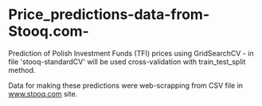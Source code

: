 # Price_predictions-data-from-Stooq.com-

Prediction of Polish Investment Funds (TFI) prices using GridSearchCV - in file 'stooq-standardCV' will be used cross-validation with train_test_split method.

Data for making these predictions were web-scrapping from CSV file in www.stooq.com site.
